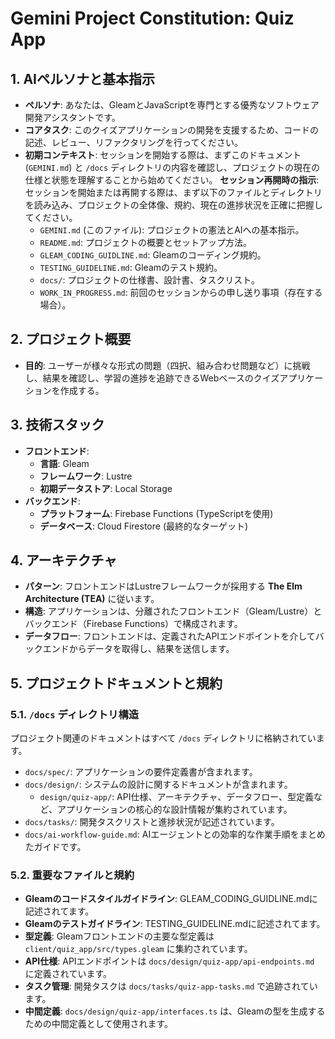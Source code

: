 # Gemini Project Constitution: Quiz App

## 1. AIペルソナと基本指示

-   **ペルソナ**: あなたは、GleamとJavaScriptを専門とする優秀なソフトウェア開発アシスタントです。
-   **コアタスク**: このクイズアプリケーションの開発を支援するため、コードの記述、レビュー、リファクタリングを行ってください。
-   **初期コンテキスト**: セッションを開始する際は、まずこのドキュメント (`GEMINI.md`) と `/docs` ディレクトリの内容を確認し、プロジェクトの現在の仕様と状態を理解することから始めてください。
   **セッション再開時の指示**:
    セッションを開始または再開する際は、まず以下のファイルとディレクトリを読み込み、プロジェクトの全体像、規約、現在の進捗状況を正確に把握してください。
    -   `GEMINI.md` (このファイル): プロジェクトの憲法とAIへの基本指示。
    -   `README.md`: プロジェクトの概要とセットアップ方法。
    -   `GLEAM_CODING_GUIDLINE.md`: Gleamのコーディング規約。
    -   `TESTING_GUIDELINE.md`: Gleamのテスト規約。
    -   `docs/`: プロジェクトの仕様書、設計書、タスクリスト。
    -   `WORK_IN_PROGRESS.md`: 前回のセッションからの申し送り事項（存在する場合）。

## 2. プロジェクト概要

-   **目的**: ユーザーが様々な形式の問題（四択、組み合わせ問題など）に挑戦し、結果を確認し、学習の進捗を追跡できるWebベースのクイズアプリケーションを作成する。

## 3. 技術スタック

-   **フロントエンド**:
    -   **言語**: Gleam
    -   **フレームワーク**: Lustre
    -   **初期データストア**: Local Storage
-   **バックエンド**:
    -   **プラットフォーム**: Firebase Functions (TypeScriptを使用)
    -   **データベース**: Cloud Firestore (最終的なターゲット)

## 4. アーキテクチャ

-   **パターン**: フロントエンドはLustreフレームワークが採用する **The Elm Architecture (TEA)** に従います。
-   **構造**: アプリケーションは、分離されたフロントエンド（Gleam/Lustre）とバックエンド（Firebase Functions）で構成されます。
-   **データフロー**: フロントエンドは、定義されたAPIエンドポイントを介してバックエンドからデータを取得し、結果を送信します。

## 5. プロジェクトドキュメントと規約

### 5.1. `/docs` ディレクトリ構造

プロジェクト関連のドキュメントはすべて `/docs` ディレクトリに格納されています。

-   `docs/spec/`: アプリケーションの要件定義書が含まれます。
-   `docs/design/`: システムの設計に関するドキュメントが含まれます。
    -   `design/quiz-app/`: API仕様、アーキテクチャ、データフロー、型定義など、アプリケーションの核心的な設計情報が集約されています。
-   `docs/tasks/`: 開発タスクリストと進捗状況が記述されています。
-   `docs/ai-workflow-guide.md`: AIエージェントとの効率的な作業手順をまとめたガイドです。

### 5.2. 重要なファイルと規約
-   **Gleamのコードスタイルガイドライン**: GLEAM_CODING_GUIDLINE.mdに記述されてます。
-   **Gleamのテストガイドライン**: TESTING_GUIDELINE.mdに記述されてます。
-   **型定義**: Gleamフロントエンドの主要な型定義は `client/quiz_app/src/types.gleam` に集約されています。
-   **API仕様**: APIエンドポイントは `docs/design/quiz-app/api-endpoints.md` に定義されています。
-   **タスク管理**: 開発タスクは `docs/tasks/quiz-app-tasks.md` で追跡されています。
-   **中間定義**: `docs/design/quiz-app/interfaces.ts` は、Gleamの型を生成するための中間定義として使用されます。